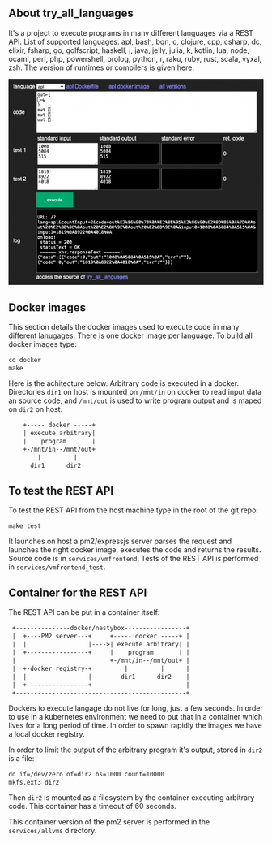 
## About try_all_languages

It's a project to execute programs in many different languages via a REST API. List of supported languages: apl, bash, bqn, c, clojure, cpp, csharp, dc, elixir, fsharp, go, golfscript, haskell, j, java, jelly, julia, k, kotlin, lua, node, ocaml, perl, php, powershell, prolog, python, r, raku, ruby, rust, scala, vyxal, zsh. The version of runtimes or compilers is given [here](docker/version.json).


![all colors](https://github.com/fderepas/try_all_languages/blob/main/test.png?raw=true)

## Docker images

This section details the docker images used to execute code in many different lanugages. There is one docker image per language. To build all docker images type:

```
cd docker
make
```

Here is the achitecture below. Arbitrary code is executed in a docker. Directories ```dir1``` on host is mounted on ```/mnt/in``` on docker to read input data an source code,
and ```/mnt/out``` is used to write program output and is maped on ```dir2``` on host.

```
    +----- docker -----+
    | execute arbitrary|
    |    program       |
    +-/mnt/in--/mnt/out+
        |         |
      dir1      dir2   
```

## To test the REST API

To test the REST API from the host machine type in the root of the git repo:
```
make test
```

It launches on host a pm2/expressjs server parses the request and launches the right docker image, executes the code and returns the results. Source code is in ```services/vmfrontend```. Tests of the REST API is performed in ```services/vmfrontend_test```.

## Container for the REST API

The REST API can be put in a container itself:

```
 +---------------docker/nestybox-----------------+
 |  +----PM2 server---+     +----- docker -----+ |
 |  |                 |---->| execute arbitrary| |
 |  +-----------------+     |    program       | |
 |                          +-/mnt/in--/mnt/out+ |
 |  +-docker registry-+         |         |      |
 |  |                 |        dir1      dir2    |
 |  +-----------------+                          |
 +-----------------------------------------------+
```
Dockers to execute langage do not live for long, just a few seconds.
In order to use in a kubernetes environment we need to put that in a container which lives
for a long period of time. In order to spawn rapidly the images we have a local docker registry.

In order to limit the output of the arbitrary program it's output, stored in ```dir2``` is a file:
```
dd if=/dev/zero of=dir2 bs=1000 count=10000
mkfs.ext3 dir2
```
Then ```dir2``` is mounted as a filesystem by the container executing arbitrary code.
This container has a timeout of 60 seconds.

This container version of the pm2 server is performed in the ```services/allvms``` directory.